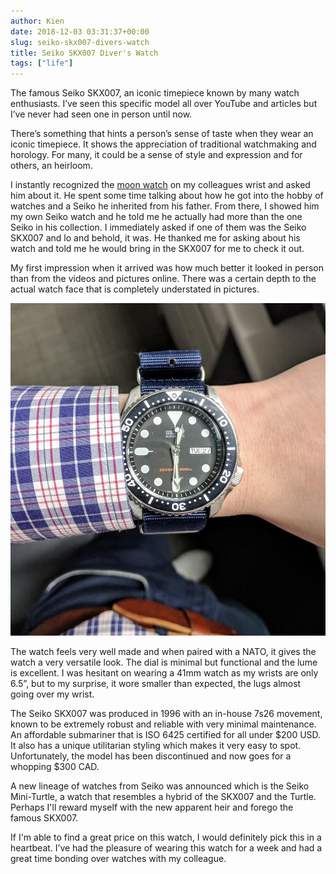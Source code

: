 ```yaml
---
author: Kien
date: 2018-12-03 03:31:37+00:00
slug: seiko-skx007-divers-watch
title: Seiko SKX007 Diver's Watch
tags: ["life"]
---
```


The famous Seiko SKX007, an iconic timepiece known by many watch enthusiasts. I’ve seen this specific model all over YouTube and articles but I’ve never had seen one in person until now.

There’s something that hints a person’s sense of taste when they wear an iconic timepiece. It shows the appreciation of traditional watchmaking and horology. For many, it could be a sense of style and expression and for others, an heirloom.

I instantly recognized the <a href="https://www.omegawatches.com/watches/speedmaster/moonwatch/professional/product" target="_blank">moon watch</a> on my colleagues wrist and asked him about it. He spent some time talking about how he got into the hobby of watches and a Seiko he inherited from his father. From there, I showed him my own Seiko watch and he told me he actually had more than the one Seiko in his collection. I immediately asked if one of them was the Seiko SKX007 and lo and behold, it was. He thanked me for asking about his watch and told me he would bring in the SKX007 for me to check it out.

My first impression when it arrived was how much better it looked in person than from the videos and pictures online. There was a certain depth to the actual watch face that is completely understated in pictures.

![](./seiko.jpg)

The watch feels very well made and when paired with a NATO, it gives the watch a very versatile look. The dial is minimal but functional and the lume is excellent. I was hesitant on wearing a 41mm watch as my wrists are only 6.5”, but to my surprise, it wore smaller than expected, the lugs almost going over my wrist.

The Seiko SKX007 was produced in 1996 with an in-house 7s26 movement, known to be extremely robust and reliable with very minimal maintenance. An affordable submariner that is ISO 6425 certified for all under $200 USD. It also has a unique utilitarian styling which makes it very easy to spot. Unfortunately, the model has been discontinued and now goes for a whopping $300 CAD.

A new lineage of watches from Seiko was announced which is the Seiko Mini-Turtle, a watch that resembles a hybrid of the SKX007 and the Turtle. Perhaps I'll reward myself with the new apparent heir and forego the famous SKX007.

If I'm able to find a great price on this watch, I would definitely pick this in a heartbeat. I’ve had the pleasure of wearing this watch for a week and had a great time bonding over watches with my colleague.
